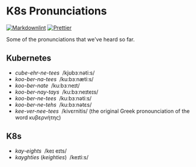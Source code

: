 # K8s Pronunciations

[![Markdownlint](https://github.com/amrwc/k8s-pronunciations/actions/workflows/markdownlint.yml/badge.svg?branch=main)](https://github.com/amrwc/k8s-pronunciations/actions/workflows/markdownlint.yml)
[![Prettier](https://github.com/amrwc/k8s-pronunciations/actions/workflows/prettier.yml/badge.svg?branch=main)](https://github.com/amrwc/k8s-pronunciations/actions/workflows/prettier.yml)

Some of the pronunciations that we've heard so far.

## Kubernetes

- _cube-ehr-ne-tees_ &nbsp;/kjʊbɜːnəti:s/
- _koo-ber-na-tees_ &nbsp;/ku:bɜːnæti:s/
- _koo-ber-nate_ &nbsp;/ku:bɜːneɪt/
- _koo-ber-nay-tays_ &nbsp;/ku:bɜːneɪteɪs/
- _koo-ber-ne-tees_ &nbsp;/ku:bɜːnəti:s/
- _koo-ber-ne-tehs_ &nbsp;/ku:bɜːnətɛs/
- _kee-ver-nee-tees_ &nbsp;/kivɛrnitis/ (the original Greek pronounciation of the word κυβερνήτης)

## K8s

- _kay-eights_ &nbsp;/keɪ eɪts/
- _kayghties_ (_keighties_) &nbsp;/keɪti:s/
